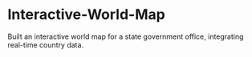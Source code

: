 # Interactive-World-Map
Built an interactive world map for a state government office, integrating real-time country data.
